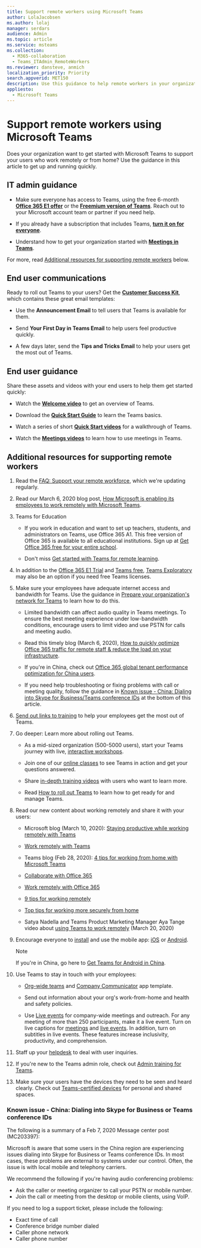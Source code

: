```yaml
---
title: Support remote workers using Microsoft Teams
author: LolaJacobsen
ms.author: lolaj
manager: serdars
audience: Admin
ms.topic: article
ms.service: msteams
ms.collection: 
  - M365-collaboration
  - Teams_ITAdmin_RemoteWorkers
ms.reviewer: dansteve, anmich
localization_priority: Priority
search.appverid: MET150
description: Use this guidance to help remote workers in your organization to be productive using Microsoft Teams, especially when they're working from home (WFH) in response to the COVID-19 (Coronavirus) outbreak.
appliesto: 
  - Microsoft Teams
---
```


# Support remote workers using Microsoft Teams

Does your organization want to get started with Microsoft Teams to support your users who work remotely or from home? Use the guidance in this article to get up and running quickly.

## IT admin guidance

- Make sure everyone has access to Teams, using the free 6-month **[Office 365 E1 offer](e1-trial-license.md)** or the **[Freemium version of Teams](https://support.office.com/article/Welcome-to-Microsoft-Teams-free-6d79a648-6913-4696-9237-ed13de64ae3c)**. Reach out to your Microsoft account team or partner if you need help.

-  If you already have a subscription that includes Teams, **[turn it on for everyone](assign-teams-licenses.md)**.
    
- Understand how to get your organization started with **[Meetings in Teams](https://docs.microsoft.com/MicrosoftTeams/tutorial-meetings-in-teams)**. 

For more, read [Additional resources for supporting remote workers](#additional-resources-for-supporting-remote-workers) below.


## End user communications

Ready to roll out Teams to your users? Get the **[Customer Success Kit](https://aka.ms/TeamsCustomerSuccess)**, which contains these great email templates:

- Use the **Announcement Email** to tell users that Teams is available for them.

- Send **Your First Day in Teams Email** to help users feel productive quickly.

- A few days later, send the **Tips and Tricks Email** to help your users get the most out of Teams.

## End user guidance

Share these assets and videos with your end users to help them get started quickly:

- Watch the **[Welcome video](https://support.office.com/article/video-welcome-to-microsoft-teams-b98d533f-118e-4bae-bf44-3df2470c2b12?wt.mc_id=otc_microsoft_teams)** to get an overview of Teams.

- Download the **[Quick Start Guide](https://download.microsoft.com/download/D/9/F/D9FE8B9E-22F5-47BF-A1AB-09539C41FCD0/Teams%20QS.pdf)** to learn the Teams basics.

- Watch a series of short **[Quick Start videos](https://support.office.com/article/video-what-is-microsoft-teams-422bf3aa-9ae8-46f1-83a2-e65720e1a34d)** for a walkthrough of Teams.

- Watch the **[Meetings videos](https://support.office.com/article/join-a-teams-meeting-078e9868-f1aa-4414-8bb9-ee88e9236ee4)** to learn how to use meetings in Teams.


## Additional resources for supporting remote workers

1. Read the [FAQ: Support your remote workforce](FAQ-support-remote-workforce.md), which we're updating regularly.

1. Read our March 6, 2020 blog post, [How Microsoft is enabling its employees to work remotely with Microsoft Teams](https://www.microsoft.com/itshowcase/blog/how-microsoft-enables-its-employees-to-work-remotely/).

1. Teams for Education
   - If you work in education and want to set up teachers, students, and administrators on Teams, use Office 365 A1. This free version of Office 365 is available to all educational institutions. Sign up at [Get Office 365 free for your entire school](https://www.microsoft.com/microsoft-365/academic/compare-office-365-education-plans).

   - Don't miss [Get started with Teams for remote learning](remote-learning-edu.md).

2. In addition to the [Office 365 E1 Trial](e1-trial-license.md) and [Teams free](https://support.office.com/article/Welcome-to-Microsoft-Teams-free-6d79a648-6913-4696-9237-ed13de64ae3c), [Teams Exploratory](teams-exploratory.md) may also be an option if you need free Teams licenses.

1. Make sure your employees have adequate internet access and bandwidth for Teams. Use the guidance in [Prepare your organization's network for Teams](prepare-network.md) to learn how to do this.

   - Limited bandwidth can affect audio quality in Teams meetings. To ensure the best meeting experience under low-bandwidth conditions, encourage users to limit video and use PSTN for calls and meeting audio. 

   - Read this timely blog (March 6, 2020), [How to quickly optimize Office 365 traffic for remote staff & reduce the load on your infrastructure](https://techcommunity.microsoft.com/t5/office-365-blog/how-to-quickly-optimize-office-365-traffic-for-remote-staff-amp/ba-p/1214571).
   
   - If you're in China, check out [Office 365 global tenant performance optimization for China users](https://docs.microsoft.com/Office365/Enterprise/office-365-networking-china).

   - If you need help troubleshooting or fixing problems with call or meeting quality, follow the guidance in [Known issue - China: Dialing into Skype for Business/Teams conference IDs](#known-issue---china-dialing-into-skype-for-business-or-teams-conference-ids) at the bottom of this article.

2.  [Send out links to training](enduser-training.md) to help your employees get the most out of Teams.

3. Go deeper: Learn more about rolling out Teams.

   - As a mid-sized organization (500-5000 users), start your Teams journey with live, [interactive workshops](teams-in-30-workshops.md).

   - Join one of our [online classes](instructor-led-training-teams-landing-page.md) to see Teams in action and get your questions answered.

   - Share [in-depth training videos](https://www.youtube.com/playlist?list=PLXPr7gfUMmKzR7_jXN5s886apYoHNC3Xk) with users who want to learn more.

   - Read [How to roll out Teams](How-to-roll-out-teams.md) to learn how to get ready for and manage Teams.


    
3. Read our new content about working remotely and share it with your users:
        
      - Microsoft blog (March 10, 2020): [Staying productive while working remotely with Teams](https://www.microsoft.com/microsoft-365/blog/2020/03/10/staying-productive-while-working-remotely-with-microsoft-teams/)
      
      - [Work remotely with Teams](https://products.office.com/microsoft-teams/work-remotely)

      - Teams blog (Feb 28, 2020): [4 tips for working from home with Microsoft Teams](https://techcommunity.microsoft.com/t5/microsoft-teams-blog/4-tips-for-working-from-home-with-microsoft-teams-by-lola/ba-p/1202083)

      - [Collaborate with Office 365](https://support.office.com/article/Collaborate-with-Office-365-ac05a41e-0b49-4420-9ebc-190ee4e744f4)

      - [Work remotely with Office 365](https://support.office.com/article/work-remotely-with-office-365-164946c8-a47a-470e-a0b4-feb12a2eea04)
      
      - [9 tips for working remotely](https://www.microsoft.com/tips/home/working-remotely)

      - [Top tips for working more securely from home](https://support.office.com/article/top-tips-for-working-more-securely-from-home-c3e6c940-43a6-43a3-b780-b8784776c2a8)

      - Satya Nadella and Teams Product Marketing Manager Aya Tange video about [using Teams to work remotely](https://www.linkedin.com/embed/feed/update/urn:li:ugcPost:6646786497422987264?compact=1) (March 20, 2020)


3.  Encourage everyone to [install](get-clients.md#mobile-clients) and use the mobile app: [iOS](https://go.microsoft.com/fwlink/?LinkId=835758) or [Android](https://go.microsoft.com/fwlink/p/?linkid=2102168).

    > [!NOTE]
    > If you're in China, go here to [Get Teams for Android in China](get-teams-android-in-china.md).

8. Use Teams to stay in touch with your employees:

   - [Org-wide teams](create-an-org-wide-team.md) and [Company Communicator](https://docs.microsoft.com/microsoftteams/platform/samples/app-templates#company-communicator) app template.
    
   - Send out information about your org's work-from-home and health and safety policies.
    
   - Use [Live events](teams-live-events/what-are-teams-live-events.md) for company-wide meetings and outreach. For any meeting of more than 250 participants, make it a live event. Turn on live captions for [meetings](https://support.office.com/article/Use-live-captions-in-a-Teams-meeting-4be2d304-f675-4b57-8347-cbd000a21260) and [live events](https://support.office.com/article/Use-live-captions-in-a-live-event-1d6778d4-6c65-4189-ab13-e2d77beb9e2a). In addition, turn on subtitles in live events. These features increase inclusivity, productivity, and comprehension. 

4.  Staff up your [helpdesk](troubleshoot-installation.md) to deal with user inquiries.

7. If you're new to the Teams admin role, check out [Admin training for Teams](itadmin-readiness.md).


1. Make sure your users have the devices they need to be seen and heard clearly. Check out [Teams-certified devices](https://aka.ms/TeamsDevices) for personal and shared spaces.


### Known issue - China: Dialing into Skype for Business or Teams conference IDs

The following is a summary of a Feb 7, 2020 Message center post (MC203397):

Microsoft is aware that some users in the China region are experiencing issues dialing into Skype for Business or Teams conference IDs. In most cases, these problems are external to systems under our control. Often, the issue is with local mobile and telephony carriers. 

We recommend the following if you're having audio conferencing problems:

- Ask the caller or meeting organizer to call your PSTN or mobile number.
- Join the call or meeting from the desktop or mobile clients, using VoIP.

If you need to log a support ticket, please include the following:
    
- Exact time of call
- Conference bridge number dialed
- Caller phone network
- Caller phone number
